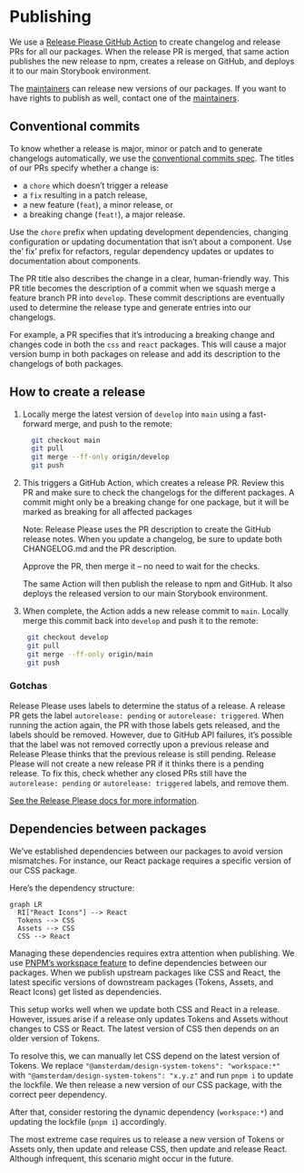 <!-- @license CC0-1.0 -->

# Publishing

We use a [Release Please GitHub Action](https://github.com/googleapis/release-please-action) to create changelog and release PRs for all our packages.
When the release PR is merged, that same action publishes the new release to npm, creates a release on GitHub, and deploys it to our main Storybook environment.

The [maintainers](./documentation/maintainers.md) can release new versions of our packages.
If you want to have rights to publish as well, contact one of the [maintainers](./maintainers.md).

## Conventional commits

To know whether a release is major, minor or patch and to generate changelogs automatically, we use the [conventional commits spec](https://www.conventionalcommits.org/en/v1.0.0/).
The titles of our PRs specify whether a change is:

- a `chore` which doesn’t trigger a release
- a `fix` resulting in a patch release,
- a new feature (`feat`), a minor release, or
- a breaking change (`feat!`), a major release.

Use the `chore` prefix when updating development dependencies, changing configuration or updating documentation that isn’t about a component.
Use the’ fix’ prefix for refactors, regular dependency updates or updates to documentation about components.

The PR title also describes the change in a clear, human-friendly way.
This PR title becomes the description of a commit when we squash merge a feature branch PR into `develop`.
These commit descriptions are eventually used to determine the release type and generate entries into our changelogs.

For example, a PR specifies that it’s introducing a breaking change and changes code in both the `css` and `react` packages.
This will cause a major version bump in both packages on release and add its description to the changelogs of both packages.

## How to create a release

1. Locally merge the latest version of `develop` into `main` using a fast-forward merge, and push to the remote:

   ```sh
     git checkout main
     git pull
     git merge --ff-only origin/develop
     git push
   ```

2. This triggers a GitHub Action, which creates a release PR.
   Review this PR and make sure to check the changelogs for the different packages.
   A commit might only be a breaking change for one package, but it will be marked as breaking for all affected packages

   Note: Release Please uses the PR description to create the GitHub release notes.
   When you update a changelog, be sure to update both CHANGELOG.md and the PR description.

   Approve the PR, then merge it – no need to wait for the checks.

   The same Action will then publish the release to npm and GitHub.
   It also deploys the released version to our main Storybook environment.

3. When complete, the Action adds a new release commit to `main`.
   Locally merge this commit back into `develop` and push it to the remote:

   ```sh
    git checkout develop
    git pull
    git merge --ff-only origin/main
    git push
   ```

### Gotchas

Release Please uses labels to determine the status of a release.
A release PR gets the label `autorelease: pending` or `autorelease: triggered`.
When running the action again, the PR with those labels gets released, and the labels should be removed.
However, due to GitHub API failures, it’s possible that the label was not removed correctly upon a previous release and Release Please thinks that the previous release is still pending.
Release Please will not create a new release PR if it thinks there is a pending release.
To fix this, check whether any closed PRs still have the `autorelease: pending` or `autorelease: triggered` labels, and remove them.

[See the Release Please docs for more information](https://github.com/googleapis/release-please?tab=readme-ov-file#release-please-bot-does-not-create-a-release-pr-why).

## Dependencies between packages

We’ve established dependencies between our packages to avoid version mismatches.
For instance, our React package requires a specific version of our CSS package.

Here’s the dependency structure:

```mermaid
graph LR
  RI["React Icons"] --> React
  Tokens --> CSS
  Assets --> CSS
  CSS --> React
```

Managing these dependencies requires extra attention when publishing.
We use [PNPM’s workspace feature](https://pnpm.io/workspaces#publishing-workspace-packages) to define dependencies between our packages.
When we publish upstream packages like CSS and React, the latest specific versions of downstream packages (Tokens, Assets, and React Icons) get listed as dependencies.

This setup works well when we update both CSS and React in a release.
However, issues arise if a release only updates Tokens and Assets without changes to CSS or React.
The latest version of CSS then depends on an older version of Tokens.

To resolve this, we can manually let CSS depend on the latest version of Tokens.
We replace `"@amsterdam/design-system-tokens": "workspace:*"` with `"@amsterdam/design-system-tokens": "x.y.z"` and run `pnpm i` to update the lockfile.
We then release a new version of our CSS package, with the correct peer dependency.

After that, consider restoring the dynamic dependency (`workspace:*`) and updating the lockfile (`pnpm i`) accordingly.

The most extreme case requires us to release a new version of Tokens or Assets only, then update and release CSS, then update and release React.
Although infrequent, this scenario might occur in the future.
